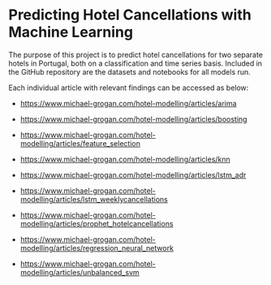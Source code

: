 # Predicting Hotel Cancellations with Machine Learning

The purpose of this project is to predict hotel cancellations for two separate hotels in Portugal, both on a classification and time series basis. Included in the GitHub repository are the datasets and notebooks for all models run.

Each individual article with relevant findings can be accessed as below:

- https://www.michael-grogan.com/hotel-modelling/articles/arima

- https://www.michael-grogan.com/hotel-modelling/articles/boosting

- https://www.michael-grogan.com/hotel-modelling/articles/feature_selection

- https://www.michael-grogan.com/hotel-modelling/articles/knn

- https://www.michael-grogan.com/hotel-modelling/articles/lstm_adr

- https://www.michael-grogan.com/hotel-modelling/articles/lstm_weeklycancellations

- https://www.michael-grogan.com/hotel-modelling/articles/prophet_hotelcancellations

- https://www.michael-grogan.com/hotel-modelling/articles/regression_neural_network

- https://www.michael-grogan.com/hotel-modelling/articles/unbalanced_svm
